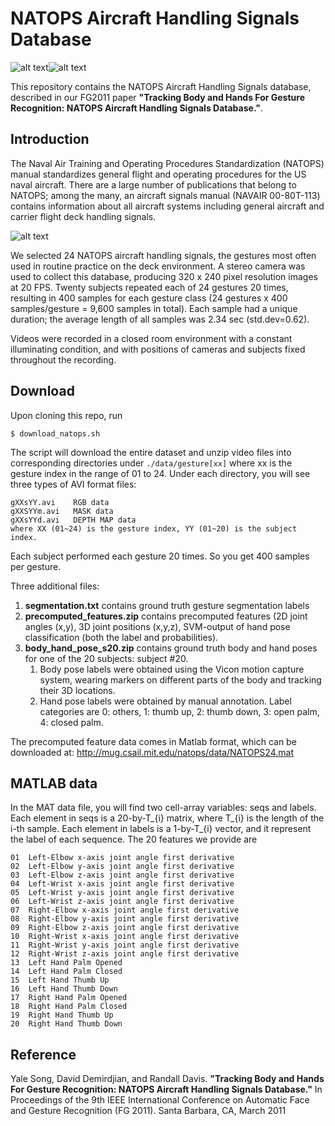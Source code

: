 # NATOPS Aircraft Handling Signals Database

![alt text](https://github.com/yalesong/natops/blob/master/images/natops1.jpg "natops")![alt text](https://github.com/yalesong/natops/blob/master/images/natops2.jpg "natops")

This repository contains the NATOPS Aircraft Handling Signals database, described in our FG2011 paper **"Tracking Body and Hands For Gesture Recognition: NATOPS Aircraft Handling Signals Database."**.


## Introduction
The Naval Air Training and Operating Procedures Standardization (NATOPS) manual standardizes general flight and operating procedures for the US naval aircraft. There are a large number of publications that belong to NATOPS; among the many, an aircraft signals manual (NAVAIR 00-80T-113) contains information about all aircraft systems including general aircraft and carrier flight deck handling signals. 

![alt text](https://github.com/yalesong/natops/blob/master/images/natops.png "NATOPS Aircraft Handling Signals Database")

We selected 24 NATOPS aircraft handling signals, the gestures most often used in routine practice on the deck environment. A stereo camera was used to collect this database, producing 320 x 240 pixel resolution images at 20 FPS. Twenty subjects repeated each of 24 gestures 20 times, resulting in 400 samples for each gesture class (24 gestures x 400 samples/gesture = 9,600 samples in total). Each sample had a unique duration; the average length of all samples was 2.34 sec (std.dev=0.62). 

Videos were recorded in a closed room environment with a constant illuminating condition, and with positions of cameras and subjects fixed throughout the recording.

## Download
Upon cloning this repo, run
```
$ download_natops.sh
```
The script will download the entire dataset and unzip video files into corresponding directories under `./data/gesture[xx]` where xx is the gesture index in the range of 01 to 24. Under each directory, you will see three types of AVI format files:
```
gXXsYY.avi    RGB data
gXXSYYm.avi   MASK data
gXXsYYd.avi   DEPTH MAP data
where XX (01~24) is the gesture index, YY (01~20) is the subject index. 
```
Each subject performed each gesture 20 times. So you get 400 samples per gesture.
 
Three additional files:
1. **segmentation.txt** contains ground truth gesture segmentation labels 
2. **precomputed_features.zip** contains precomputed features (2D joint angles (x,y), 3D joint positions (x,y,z), SVM-output of hand pose classification (both the label and probabilities).
3. **body_hand_pose_s20.zip** contains ground truth body and hand poses for one of the 20 subjects: subject \#20. 
    1. Body pose labels were obtained using the Vicon motion capture system, wearing markers on different parts of the body and tracking their 3D locations.
    2. Hand pose labels were obtained by manual annotation. Label categories are 0: others, 1: thumb up, 2: thumb down, 3: open palm, 4: closed palm.

The precomputed feature data comes in Matlab format, which can be downloaded at:
http://mug.csail.mit.edu/natops/data/NATOPS24.mat

## MATLAB data
In the MAT data file, you will find two cell-array variables: seqs and labels. Each element in seqs is a 20-by-T_{i} matrix, where T_{i} is the length of the i-th sample. Each element in labels is a 1-by-T_{i} vector, and it represent the label of each sequence. The 20 features we provide are
```
01	Left-Elbow x-axis joint angle first derivative
02	Left-Elbow y-axis joint angle first derivative
03	Left-Elbow z-axis joint angle first derivative
04	Left-Wrist x-axis joint angle first derivative
05	Left-Wrist y-axis joint angle first derivative
06	Left-Wrist z-axis joint angle first derivative
07	Right-Elbow x-axis joint angle first derivative
08	Right-Elbow y-axis joint angle first derivative
09	Right-Elbow z-axis joint angle first derivative
10	Right-Wrist x-axis joint angle first derivative
11	Right-Wrist y-axis joint angle first derivative
12	Right-Wrist z-axis joint angle first derivative
13	Left Hand Palm Opened
14	Left Hand Palm Closed
15	Left Hand Thumb Up
16	Left Hand Thumb Down
17	Right Hand Palm Opened
18	Right Hand Palm Closed
19	Right Hand Thumb Up
20	Right Hand Thumb Down
```

## Reference
Yale Song, David Demirdjian, and Randall Davis. **"Tracking Body and Hands For Gesture Recognition: NATOPS Aircraft Handling Signals Database."** In Proceedings of the 9th IEEE International Conference on Automatic Face and Gesture Recognition (FG 2011). Santa Barbara, CA, March 2011
